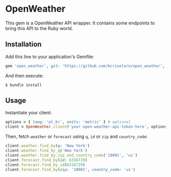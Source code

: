 # OpenWeather

This gem is a OpenWeather API wrapper. It contains some endpoints to bring this API to the Ruby world.


## Installation

Add this line to your application's Gemfile:

```ruby
gem 'open_weather', git: 'https://github.com/bcrivelaro/open_weather', tag: '0.1.0'
```

And then execute:

    $ bundle install

## Usage

Instantiate your client:

```ruby
options = { lang: 'pt_br', units: 'metric' } # optional
client = OpenWeather.client('your-open-weather-api-token-here', options)
```

Then, fetch `weather` or `forecast` using `q`, `id` or `zip` and `country_code`:

```ruby
client.weather.find_by(q: 'New York')
client.weather.find_by_q('New York')
client.weather.find_by_zip_and_country_code('10001', 'us')
client.forecast.find_by(id: 6316729)
client.forecast.find_by_id(6316729)
client.forecast.find_by(zip: '10001', country_code: 'us')
```
